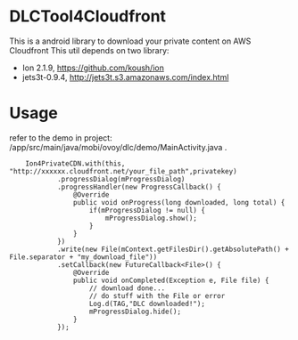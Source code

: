 # DLCTool4Cloudfront
This is a android library to download your private content on AWS Cloudfront
This util depends on two library: 
- Ion 2.1.9, https://github.com/koush/ion
- jets3t-0.9.4, http://jets3t.s3.amazonaws.com/index.html


# Usage
refer to the demo in project: /app/src/main/java/mobi/ovoy/dlc/demo/MainActivity.java . 


        Ion4PrivateCDN.with(this, "http://xxxxxx.cloudfront.net/your_file_path",privatekey)
                .progressDialog(mProgressDialog)
                .progressHandler(new ProgressCallback() {
                    @Override
                    public void onProgress(long downloaded, long total) {
                        if(mProgressDialog != null) {
                            mProgressDialog.show();
                        }
                    }
                })
                .write(new File(mContext.getFilesDir().getAbsolutePath() + File.separator + "my_download_file"))
                .setCallback(new FutureCallback<File>() {
                    @Override
                    public void onCompleted(Exception e, File file) {
                        // download done...
                        // do stuff with the File or error
                        Log.d(TAG,"DLC downloaded!");
                        mProgressDialog.hide();
                    }
                });
